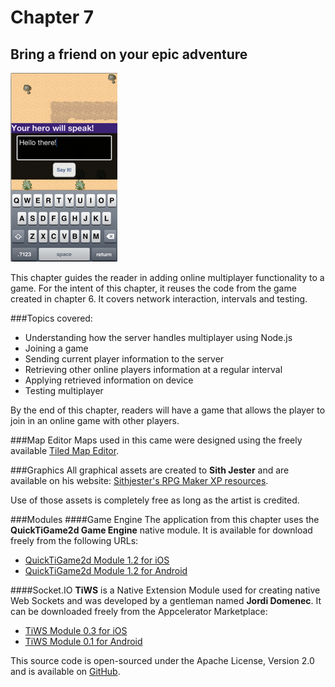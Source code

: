 # Chapter 7
## Bring a friend on your epic adventure
![Screenshot](../screenshots/app07.png)

This chapter guides the reader in adding online multiplayer functionality to a game. For the intent of this chapter, it reuses the code from the game created in chapter 6. It covers network interaction, intervals and testing.

###Topics covered:
- Understanding how the server handles multiplayer using Node.js
- Joining a game
- Sending current player information to the server
- Retrieving other online players information at a regular interval
- Applying retrieved information on device
- Testing multiplayer

By the end of this chapter, readers will have a game that allows the player to join in an online game with other players.

###Map Editor
Maps used in this came were designed using the freely available [Tiled Map Editor](http://www.mapeditor.org).

###Graphics
All graphical assets are created to **Sith Jester** and are available on his website: [Sithjester's RPG Maker XP resources](http://untamed.wild-refuge.net/rpgxp.php).

Use of those assets is completely free as long as the artist is credited.

###Modules
####Game Engine
The application from this chapter uses the **QuickTiGame2d Game Engine** native module. It is available for download freely from the following URLs:

- [QuickTiGame2d Module 1.2 for iOS](http://bit.ly/Z8YsEw)
- [QuickTiGame2d Module 1.2 for Android](http://bit.ly/11rDRs7)

####Socket.IO
**TiWS** is a Native Extension Module used for creating native Web Sockets and was developed by a gentleman named **Jordi Domenec**. It can be downloaded freely from the Appcelerator Marketplace:

- [TiWS Module 0.3 for iOS](http://bit.ly/1529TwA)
- [TiWS Module 0.1 for Android](http://bit.ly/142HLKG)

This source code is open-sourced under the Apache License, Version 2.0 and is available on [GitHub](http://bit.ly/L8eFzj).
